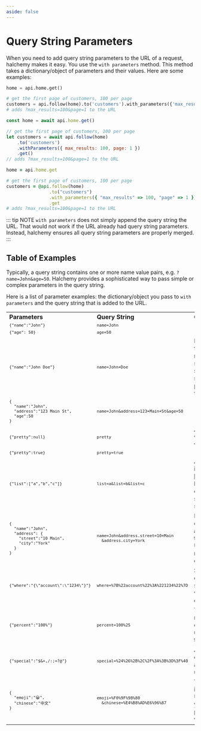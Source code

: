 ```yaml
---
aside: false
---
```

# Query String Parameters
When you need to add query string parameters to the URL of a request, halchemy makes it easy.  You use the `with parameters` method.  This method takes a dictionary/object of parameters and their values.  Here are some examples:

<tabs>
<tab name="Python">

```python
home = api.home.get()

# get the first page of customers, 100 per page
customers = api.follow(home).to('customers').with_parameters({'max_results':100,'page':1}).get()
# adds ?max_results=100&page=1 to the URL
```
</tab>

<tab name="JavaScript">

```javascript
const home = await api.home.get()

// get the first page of customers, 100 per page
let customers = await api.follow(home)
    .to('customers')
    .withParameters({ max_results: 100, page: 1 })
    .get()
// adds ?max_results=100&page=1 to the URL
```
</tab>

<tab name="Ruby">

```ruby
home = api.home.get

# get the first page of customers, 100 per page
customers = @api.follow(home)
                .to("customers")
                .with_parameters({ "max_results" => 100, "page" => 1 })
                .get
# adds ?max_results=100&page=1 to the URL
```
</tab>

<future-languages />
</tabs>

::: tip NOTE
`with parameters` does not simply append the query string the URL.  That would not work if the URL already had query string parameters.  Instead, halchemy ensures all query string parameters are properly merged.
:::

## Table of Examples
Typically, a query string contains one or more name value pairs, e.g. `?name=John&age=50`.  Halchemy provides a sophisticated way to pass simple or complex parameters in the query string.

Here is a list of parameter examples: the dictionary/object you pass to `with parameters` and the query string that is added to the URL.

<style>
pre.tableSnippet {
  font-size: 8pt;
  margin: 0 !important;
  padding: 0pt;
}
td.header {
  font-weight: bold;
}
</style>
<table>
<tbody>
<tr>
  <td class="header">Parameters</td>
  <td class="header">Query String</td>
  <td class="header">Comments</td>
</tr>

<tr>
  <td><pre class="tableSnippet">{"name":"John"}</pre></td>
  <td><pre class="tableSnippet">name=John</pre></td>
  <td></td>
</tr>
<tr>
  <td><pre class="tableSnippet">{"age": 50}</pre></td>
  <td><pre class="tableSnippet">age=50</pre></td>
  <td></td>
</tr>
<tr>
  <td><pre class="tableSnippet">{"name":"John Doe"}</pre></td>
  <td><pre class="tableSnippet">name=John+Doe</pre></td>
  <td>HTML forms notation for spaces in simple strings (i.e. plus sign for spaces).</td>
</tr>
<tr>
  <td><pre class="tableSnippet">{
  "name":"John",
  "address":"123 Main St",
  "age":50
}</pre></td>
  <td><pre class="tableSnippet">name=John&address=123+Main+St&age=50</pre></td>
  <td></td>
</tr>
<tr>
  <td><pre class="tableSnippet">{"pretty":null}</pre></td>
  <td><pre class="tableSnippet">pretty</pre></td>
  <td>A name without a value.</td>
</tr>
<tr>
  <td><pre class="tableSnippet">{"pretty":true}</pre></td>
  <td><pre class="tableSnippet">pretty=true</pre></td>
  <td></td>
</tr>
<tr>
  <td><pre class="tableSnippet">{"list":["a","b","c"]}</pre></td>
  <td><pre class="tableSnippet">list=a&list=b&list=c</pre></td>
  <td>A value that is a list.  See <a href="/parameters/list-style.html">below</a> for how to configure serializing such lists.</td>
</tr>
<tr>
  <td><pre class="tableSnippet">{
  "name":"John",
  "address": {
    "street":"10 Main",
    "city":"York"
  }
}</pre></td>
  <td><pre class="tableSnippet">name=John&address.street=10+Main
  &address.city=York</pre></td>
  <td>Nested objects (i.e. <b>address</b> in this case).  Uses dot notation for each field.</td>
</tr>
<tr>
  <td><pre class="tableSnippet">{"where":"{\"account\":\"1234\"}"}</pre></td>
  <td><pre class="tableSnippet">where=%7B%22account%22%3A%221234%22%7D</pre></td>
  <td>Sending an object as a string - i.e. wrap it in quotes.</td>
</tr>
<tr>
  <td><pre class="tableSnippet">{"percent":"100%"}</pre></td>
  <td><pre class="tableSnippet">percent=100%25</pre></td>
  <td>The reserved character is urlencoded to <b>%25</b>.</td>
</tr>
<tr>
  <td><pre class="tableSnippet">{"special":"$&+,/:;=?@"}</pre></td>
  <td><pre class="tableSnippet">special=%24%26%2B%2C%2F%3A%3B%3D%3F%40</pre></td>
  <td>All special characters are urlencoded.</td>
</tr>
<tr>
  <td><pre class="tableSnippet">{
  "emoji":"😀",
  "chinese":"中文"
}</pre></td>
  <td><pre class="tableSnippet">emoji=%F0%9F%98%80
  &chinese=%E4%B8%AD%E6%96%87</pre></td>
  <td>You can include Unicode in your parameters values.</td>
</tr>
</tbody>
</table>

<comments-section repo="pointw-dev/halchemy" repoId="R_kgDOJ3PqBg" category="General" categoryId="DIC_kwDOJ3PqBs4CoFSi" />
